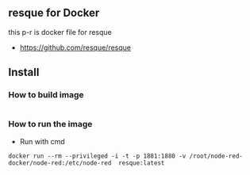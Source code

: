 resque for Docker
------------------------------------------------------------
this p-r is docker file for resque

* https://github.com/resque/resque

## Install

### How to build image

```

```

### How to run the image

* Run with cmd

```
docker run --rm --privileged -i -t -p 1881:1880 -v /root/node-red-docker/node-red:/etc/node-red  resque:latest 
```

